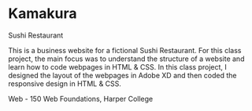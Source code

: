 # Kamakura
Sushi Restaurant

This is a business website for a fictional Sushi Restaurant. For this class project, the main focus was to understand the structure of a website and learn how to code webpages in HTML & CSS. In this class project, I designed the layout of the webpages in Adobe XD and then coded the responsive design in HTML & CSS.

Web - 150 Web Foundations, Harper College
